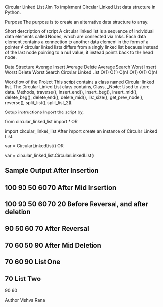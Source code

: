 Circular Linked List
Aim
To implement Circular Linked List data structure in Python.

Purpose
The purpose is to create an alternative data structure to array.

Short description of script
A circular linked list is a sequence of individual data elements called Nodes, which are connected via links. Each data element contains a connection to another data element in the form of a pointer
A circular linked lists differs from a singly linked list because instead of the last node pointing to a null value, it instead points back to the head node.

Data Structure	        Average Insert	Average Delete	Average Search	Worst Insert	Worst Delete	Worst Search
Circular Linked List	    O(1)	        O(1)	        O(n)	        O(1)	        O(1)	        O(n)


Workflow of the Project
This script contains a class named Circular linked list. 
The Circular Linked List class contains,
Class,
_Node: Used to store data.
Methods,
traverse(),
insert_end(),
insert_beg(),
insert_mid(),
delete_beg(),
delete_end(),
delete_mid(),
list_size(),
get_prev_node(),
reverse(),
split_list(),
split_list_2().

Setup instructions
Import the script by,

from circular_linked_list import *
OR

import circular_linked_list
After import create an instance of Circular Linked List.

var = CircularLinkedList()
OR

var = circular_linked_list.CircularLinkedList()


Sample Output
After Insertion
--------------------
100
90
50
60
70
After Mid Insertion
--------------------
100
90
50
60
70
20
Before Reversal, and after deletion
--------------------
90
50
60
70
After Reversal
--------------------
70
60
50
90
After Mid Deletion
--------------------
70
60
90
List One
--------------------
70
List Two
--------------------
90
60


Author
Vishva Rana